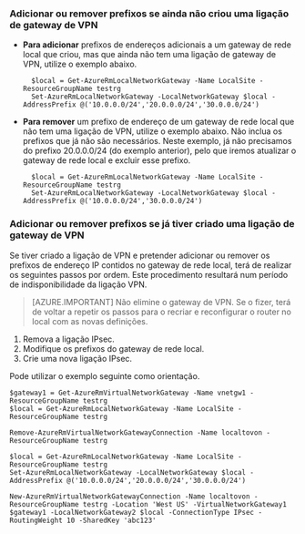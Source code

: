 ### Adicionar ou remover prefixos se ainda não criou uma ligação de gateway de VPN

- **Para adicionar** prefixos de endereços adicionais a um gateway de rede local que criou, mas que ainda não tem uma ligação de gateway de VPN, utilize o exemplo abaixo.

        $local = Get-AzureRmLocalNetworkGateway -Name LocalSite -ResourceGroupName testrg
        Set-AzureRmLocalNetworkGateway -LocalNetworkGateway $local -AddressPrefix @('10.0.0.0/24','20.0.0.0/24','30.0.0.0/24')


- **Para remover** um prefixo de endereço de um gateway de rede local que não tem uma ligação de VPN, utilize o exemplo abaixo. Não inclua os prefixos que já não são necessários. Neste exemplo, já não precisamos do prefixo 20.0.0.0/24 (do exemplo anterior), pelo que iremos atualizar o gateway de rede local e excluir esse prefixo.

        $local = Get-AzureRmLocalNetworkGateway -Name LocalSite -ResourceGroupName testrg
        Set-AzureRmLocalNetworkGateway -LocalNetworkGateway $local -AddressPrefix @('10.0.0.0/24','30.0.0.0/24')

### Adicionar ou remover prefixos se já tiver criado uma ligação de gateway de VPN

Se tiver criado a ligação de VPN e pretender adicionar ou remover os prefixos de endereço IP contidos no gateway de rede local, terá de realizar os seguintes passos por ordem. Este procedimento resultará num período de indisponibilidade da ligação VPN.

>[AZURE.IMPORTANT] Não elimine o gateway de VPN. Se o fizer, terá de voltar a repetir os passos para o recriar e reconfigurar o router no local com as novas definições.
 
1. Remova a ligação IPsec. 
2. Modifique os prefixos do gateway de rede local. 
3. Crie uma nova ligação IPsec. 

Pode utilizar o exemplo seguinte como orientação.

    $gateway1 = Get-AzureRmVirtualNetworkGateway -Name vnetgw1 -ResourceGroupName testrg
    $local = Get-AzureRmLocalNetworkGateway -Name LocalSite -ResourceGroupName testrg

    Remove-AzureRmVirtualNetworkGatewayConnection -Name localtovon -ResourceGroupName testrg

    $local = Get-AzureRmLocalNetworkGateway -Name LocalSite -ResourceGroupName testrg
    Set-AzureRmLocalNetworkGateway -LocalNetworkGateway $local -AddressPrefix @('10.0.0.0/24','20.0.0.0/24','30.0.0.0/24')
    
    New-AzureRmVirtualNetworkGatewayConnection -Name localtovon -ResourceGroupName testrg -Location 'West US' -VirtualNetworkGateway1 $gateway1 -LocalNetworkGateway2 $local -ConnectionType IPsec -RoutingWeight 10 -SharedKey 'abc123'



<!--HONumber=Jun16_HO2-->


